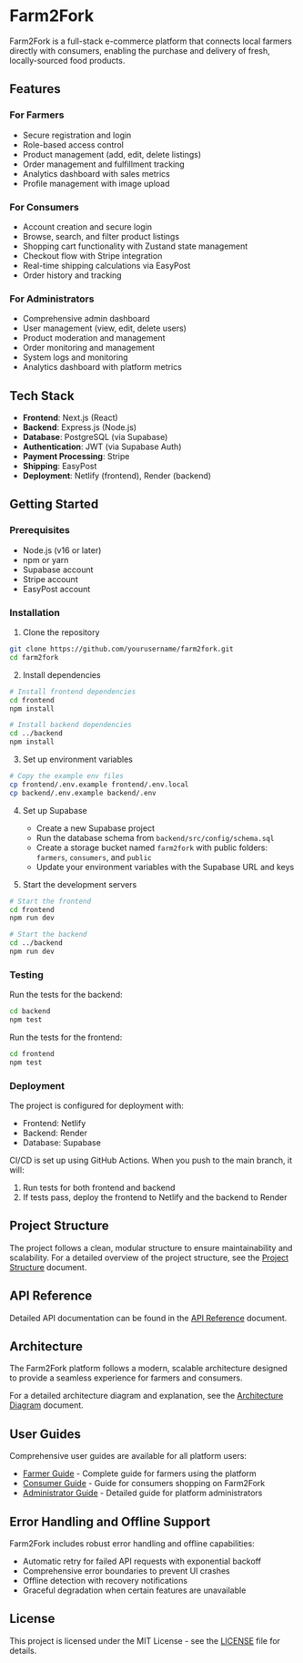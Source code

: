# Farm2Fork

Farm2Fork is a full-stack e-commerce platform that connects local farmers directly with consumers, enabling the purchase and delivery of fresh, locally-sourced food products.

## Features

### For Farmers
- Secure registration and login
- Role-based access control
- Product management (add, edit, delete listings)
- Order management and fulfillment tracking
- Analytics dashboard with sales metrics
- Profile management with image upload

### For Consumers
- Account creation and secure login
- Browse, search, and filter product listings
- Shopping cart functionality with Zustand state management
- Checkout flow with Stripe integration
- Real-time shipping calculations via EasyPost
- Order history and tracking

### For Administrators
- Comprehensive admin dashboard
- User management (view, edit, delete users)
- Product moderation and management
- Order monitoring and management
- System logs and monitoring
- Analytics dashboard with platform metrics

## Tech Stack

- **Frontend**: Next.js (React)
- **Backend**: Express.js (Node.js)
- **Database**: PostgreSQL (via Supabase)
- **Authentication**: JWT (via Supabase Auth)
- **Payment Processing**: Stripe
- **Shipping**: EasyPost
- **Deployment**: Netlify (frontend), Render (backend)

## Getting Started

### Prerequisites
- Node.js (v16 or later)
- npm or yarn
- Supabase account
- Stripe account
- EasyPost account

### Installation

1. Clone the repository
```bash
git clone https://github.com/yourusername/farm2fork.git
cd farm2fork
```

2. Install dependencies
```bash
# Install frontend dependencies
cd frontend
npm install

# Install backend dependencies
cd ../backend
npm install
```

3. Set up environment variables
```bash
# Copy the example env files
cp frontend/.env.example frontend/.env.local
cp backend/.env.example backend/.env
```

4. Set up Supabase
   - Create a new Supabase project
   - Run the database schema from `backend/src/config/schema.sql`
   - Create a storage bucket named `farm2fork` with public folders: `farmers`, `consumers`, and `public`
   - Update your environment variables with the Supabase URL and keys

5. Start the development servers
```bash
# Start the frontend
cd frontend
npm run dev

# Start the backend
cd ../backend
npm run dev
```

### Testing

Run the tests for the backend:
```bash
cd backend
npm test
```

Run the tests for the frontend:
```bash
cd frontend
npm test
```

### Deployment

The project is configured for deployment with:
- Frontend: Netlify
- Backend: Render
- Database: Supabase

CI/CD is set up using GitHub Actions. When you push to the main branch, it will:
1. Run tests for both frontend and backend
2. If tests pass, deploy the frontend to Netlify and the backend to Render

## Project Structure

The project follows a clean, modular structure to ensure maintainability and scalability. For a detailed overview of the project structure, see the [Project Structure](docs/project-structure.md) document.

## API Reference

Detailed API documentation can be found in the [API Reference](docs/api-reference.md) document.

## Architecture

The Farm2Fork platform follows a modern, scalable architecture designed to provide a seamless experience for farmers and consumers.

For a detailed architecture diagram and explanation, see the [Architecture Diagram](docs/architecture-diagram.md) document.

## User Guides

Comprehensive user guides are available for all platform users:

- [Farmer Guide](docs/user-guides/farmer-guide.md) - Complete guide for farmers using the platform
- [Consumer Guide](docs/user-guides/consumer-guide.md) - Guide for consumers shopping on Farm2Fork
- [Administrator Guide](docs/user-guides/admin-guide.md) - Detailed guide for platform administrators

## Error Handling and Offline Support

Farm2Fork includes robust error handling and offline capabilities:

- Automatic retry for failed API requests with exponential backoff
- Comprehensive error boundaries to prevent UI crashes
- Offline detection with recovery notifications
- Graceful degradation when certain features are unavailable

## License

This project is licensed under the MIT License - see the [LICENSE](LICENSE) file for details.
